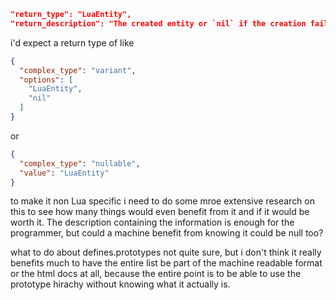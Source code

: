 
```json
"return_type": "LuaEntity",
"return_description": "The created entity or `nil` if the creation failed."
```
i'd expect a return type of like
```json
{
  "complex_type": "variant",
  "options": [
    "LuaEntity",
    "nil"
  ]
}
```
or
```json
{
  "complex_type": "nullable",
  "value": "LuaEntity"
}
```
to make it non Lua specific
i need to do some mroe extensive research on this to see how many things
would even benefit from it and if it would be worth it.
The description containing the information is enough for the programmer,
but could a machine benefit from knowing it could be null too?

what to do about defines.prototypes
not quite sure, but i don't think it really benefits much to have the entire list
be part of the machine readable format or the html docs at all, because the entire
point is to be able to use the prototype hirachy without knowing what it actually is.
